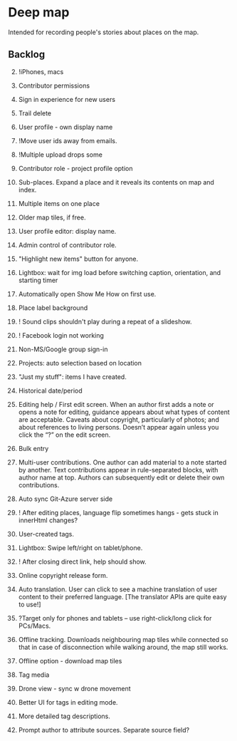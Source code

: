 # Deep map

Intended for recording people's stories about places on the map.

## Backlog
2. !iPhones, macs
3. Contributor permissions
4. Sign in experience for new users
5. Trail delete
4. User profile - own display name
5. !Move user ids away from emails.
2. !Multiple upload drops some
2. Contributor role - project profile option
2. Sub-places. Expand a place and it reveals its contents on map and index.
13. Multiple items on one place
2. Older map tiles, if free.
2. User profile editor: display name.
8. Admin control of contributor role.

8. "Highlight new items" button for anyone.
1. Lightbox: wait for img load before switching caption, orientation, and starting timer

17. Automatically open Show Me How on first use.
1. Place label background

14. ! Sound clips shouldn't play during a repeat of a slideshow.
18.	! Facebook login not working
1. Non-MS/Google group sign-in
3. Projects: auto selection based on location
19. "Just my stuff": items I have created.
13. Historical date/period
17.	Editing help / First edit screen. When an author first adds a note or opens a note for editing, guidance appears about what types of content are acceptable. Caveats about copyright, particularly of photos; and about references to living persons. Doesn’t appear again unless you click the “?” on the edit screen.
1. Bulk entry

24.	Multi-user contributions. One author can add material to a note started by another. Text contributions appear in rule-separated blocks, with author name at top. Authors can subsequently edit or delete their own contributions. 
14.	Auto sync Git-Azure server side
14. ! After editing places, language flip sometimes hangs - gets stuck in innerHtml changes?
14. User-created tags.

16.	Lightbox: Swipe left/right on tablet/phone.
17. ! After closing direct link, help should show.
10. Online copyright release form.
21.	Auto translation. User can click to see a machine translation of user content to their preferred language. [The translator APIs are quite easy to use!]
27.	?Target only for phones and tablets – use right-click/long click for PCs/Macs.
31.	Offline tracking. Downloads neighbouring map tiles while connected so that in case of disconnection while walking around, the map still works.
35. Offline option - download map tiles
36. Tag media
37. Drone view - sync w drone movement
41. Better UI for tags in editing mode.
44. More detailed tag descriptions.
25.	Prompt author to attribute sources. Separate source field? 
